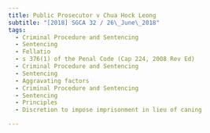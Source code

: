 ```yaml
---
title: Public Prosecutor v Chua Hock Leong 
subtitle: "[2018] SGCA 32 / 26\_June\_2018"
tags:
  - Criminal Procedure and Sentencing
  - Sentencing
  - Fellatio
  - s 376(1) of the Penal Code (Cap 224, 2008 Rev Ed)
  - Criminal Procedure and Sentencing
  - Sentencing
  - Aggravating factors
  - Criminal Procedure and Sentencing
  - Sentencing
  - Principles
  - Discretion to impose imprisonment in lieu of caning

---
```


